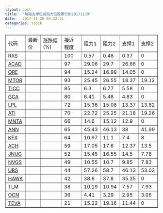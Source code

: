 ```yaml
---
layout: post
title:  "触碰支撑位或阻力位股票分析20171130"
date:   2017-11-30 04:32:21
categories: stock
---
```

<script type="text/javascript">
var stockList = []
stockList.push('gb_ras');
stockList.push('gb_acad');
stockList.push('gb_qre');
stockList.push('gb_mtor');
stockList.push('gb_ticc');
stockList.push('gb_gca');
stockList.push('gb_lpl');
stockList.push('gb_ati');
stockList.push('gb_mnta');
stockList.push('gb_ann');
stockList.push('gb_kfx');
stockList.push('gb_ach');
stockList.push('gb_jnug');
stockList.push('gb_nvgs');
stockList.push('gb_urs');
stockList.push('gb_hawk');
stockList.push('gb_tlm');
stockList.push('gb_ocn');
stockList.push('gb_teva');
</script>
<table border="1">
 <tr>
 <td>代码</td>
 <td>最新价</td>
 <td>涨跌幅(%)</td>
 <td>接近程度</td>
 <td>阻力1</td>
 <td>阻力2</td>
 <td>支撑1</td>
 <td>支撑2</td>
</tr>
  <tr id="ras" class="green">
  <td><a href="http://stock.finance.sina.com.cn/usstock/quotes/RAS.html" target="_blank">RAS</a></td><td></td><td></td><td>100</td><td>0.57</td><td>0.48</td><td>0.37</td><td>0</td></tr>
  <tr id="acad" class="red">
  <td><a href="http://stock.finance.sina.com.cn/usstock/quotes/ACAD.html" target="_blank">ACAD</a></td><td></td><td></td><td>97</td><td>29.06</td><td>29.7</td><td>26.66</td><td>0</td></tr>
  <tr id="qre" class="red">
  <td><a href="http://stock.finance.sina.com.cn/usstock/quotes/QRE.html" target="_blank">QRE</a></td><td></td><td></td><td>94</td><td>15.24</td><td>16.99</td><td>14.05</td><td>0</td></tr>
  <tr id="mtor" class="red">
  <td><a href="http://stock.finance.sina.com.cn/usstock/quotes/MTOR.html" target="_blank">MTOR</a></td><td></td><td></td><td>93</td><td>25.45</td><td>26.55</td><td>18.37</td><td>19.12</td></tr>
  <tr id="ticc" class="red">
  <td><a href="http://stock.finance.sina.com.cn/usstock/quotes/TICC.html" target="_blank">TICC</a></td><td></td><td></td><td>85</td><td>6.3</td><td>6.77</td><td>5.58</td><td>0</td></tr>
  <tr id="gca" class="green">
  <td><a href="http://stock.finance.sina.com.cn/usstock/quotes/GCA.html" target="_blank">GCA</a></td><td></td><td></td><td>80</td><td>6.41</td><td>5.48</td><td>4.83</td><td>0</td></tr>
  <tr id="lpl" class="green">
  <td><a href="http://stock.finance.sina.com.cn/usstock/quotes/LPL.html" target="_blank">LPL</a></td><td></td><td></td><td>72</td><td>15.36</td><td>15.08</td><td>13.37</td><td>13.82</td></tr>
  <tr id="ati" class="red">
  <td><a href="http://stock.finance.sina.com.cn/usstock/quotes/ATI.html" target="_blank">ATI</a></td><td></td><td></td><td>70</td><td>22.72</td><td>25.25</td><td>21.18</td><td>19.26</td></tr>
  <tr id="mnta" class="red">
  <td><a href="http://stock.finance.sina.com.cn/usstock/quotes/MNTA.html" target="_blank">MNTA</a></td><td></td><td></td><td>66</td><td>14.6</td><td>15.12</td><td>12.9</td><td>0</td></tr>
  <tr id="ann" class="red">
  <td><a href="http://stock.finance.sina.com.cn/usstock/quotes/ANN.html" target="_blank">ANN</a></td><td></td><td></td><td>65</td><td>45.43</td><td>46.13</td><td>38</td><td>41.99</td></tr>
  <tr id="kfx" class="green">
  <td><a href="http://stock.finance.sina.com.cn/usstock/quotes/KFX.html" target="_blank">KFX</a></td><td></td><td></td><td>64</td><td>10.97</td><td>11.1</td><td>7.4</td><td>8</td></tr>
  <tr id="ach" class="red">
  <td><a href="http://stock.finance.sina.com.cn/usstock/quotes/ACH.html" target="_blank">ACH</a></td><td></td><td></td><td>59</td><td>17.05</td><td>17.6</td><td>12.37</td><td>13.5</td></tr>
  <tr id="jnug" class="green">
  <td><a href="http://stock.finance.sina.com.cn/usstock/quotes/JNUG.html" target="_blank">JNUG</a></td><td></td><td></td><td>52</td><td>15.45</td><td>16.55</td><td>14.5</td><td>7.78</td></tr>
  <tr id="nvgs" class="green">
  <td><a href="http://stock.finance.sina.com.cn/usstock/quotes/NVGS.html" target="_blank">NVGS</a></td><td></td><td></td><td>49</td><td>10.55</td><td>10.7</td><td>9.85</td><td>7.83</td></tr>
  <tr id="urs" class="green">
  <td><a href="http://stock.finance.sina.com.cn/usstock/quotes/URS.html" target="_blank">URS</a></td><td></td><td></td><td>44</td><td>57.26</td><td>58.7</td><td>46.13</td><td>53.03</td></tr>
  <tr id="hawk" class="red">
  <td><a href="http://stock.finance.sina.com.cn/usstock/quotes/HAWK.html" target="_blank">HAWK</a></td><td></td><td></td><td>42</td><td>38.6</td><td>37.8</td><td>35.35</td><td>0</td></tr>
  <tr id="tlm" class="green">
  <td><a href="http://stock.finance.sina.com.cn/usstock/quotes/TLM.html" target="_blank">TLM</a></td><td></td><td></td><td>38</td><td>10.19</td><td>10.94</td><td>7.57</td><td>7.93</td></tr>
  <tr id="ocn" class="green">
  <td><a href="http://stock.finance.sina.com.cn/usstock/quotes/OCN.html" target="_blank">OCN</a></td><td></td><td></td><td>36</td><td>4.41</td><td>3.29</td><td>2.95</td><td>3.06</td></tr>
  <tr id="teva" class="red">
  <td><a href="http://stock.finance.sina.com.cn/usstock/quotes/TEVA.html" target="_blank">TEVA</a></td><td></td><td></td><td>21</td><td>15.22</td><td>19.16</td><td>11.44</td><td>0</td></tr>
</table>
